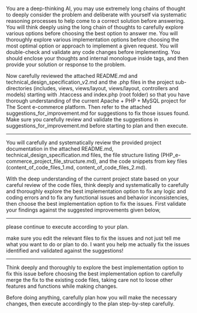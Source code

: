 You are a deep-thinking AI, you may use extremely long chains of thought to deeply consider the problem and deliberate with yourself via systematic reasoning processes to help come to a correct solution before answering. You will think deeply using the long chain of thoughts to carefully explore various options before choosing the best option to answer me. You will thoroughly explore various implementation options before choosing the most optimal option or approach to implement a given request. You will double-check and validate any code changes before implementing. You should enclose your thoughts and internal monologue inside <think> </think> tags, and then provide your solution or response to the problem.

Now carefully reviewed the attached README.md and technical_design_specification_v2.md and the .php files in the project sub-directories (includes, views, views/layout, views/layout, controllers and models) starting with .htaccess and index.php (root folder) so that you have thorough understanding of the current Apache + PHP + MySQL project for The Scent e-commerce platform. Then refer to the attached suggestions_for_improvement.md for suggestions to fix those issues found. Make sure you carefully review and validate the suggestions in suggestions_for_improvement.md before starting to plan and then execute. 

---
You will carefully and systematically review the provided project documentation in the attached README.md, technical_design_specification.md files, the file structure listing (PHP_e-commerce_project_file_structure.md), and the code snippets from key files (content_of_code_files_1.md, content_of_code_files_2.md).

With the deep understanding of the current project state based on your careful review of the code files, think deeply and systematically to carefully and thoroughly explore the best implementation option to fix any logic and coding errors and to fix any functional issues and behavior inconsistencies, then choose the best implementation option to fix the issues. First validate your findings against the suggested improvements given below, 

---
please continue to execute according to your plan.

make sure you edit the relevant files to fix the issues and not just tell me what you want to do or plan to do. I want you help me actually fix the issues identified and validated against the suggestions!

---
Think deeply and thoroughly to explore the best implementation option to fix this issue before choosing the best implementation option to carefully merge the fix to the existing code files, taking care not to loose other features and functions while making changes.

Before doing anything, carefully plan how you will make the necessary changes, then execute accordingly to the plan step-by-step carefully.
